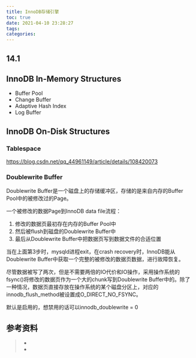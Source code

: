 ```yaml
---
title: InnoDB存储引擎
toc: true
date: 2021-04-10 23:28:27
tags:
categories:
---
```


## 14.1

## InnoDB In-Memory Structures
- Buffer Pool
- Change Buffer
- Adaptive Hash Index
- Log Buffer

## InnoDB On-Disk Structures

### Tablespace
https://blog.csdn.net/qq_44961149/article/details/108420073


### Doublewrite Buffer
Doublewrite Buffer是一个磁盘上的存储缓冲区，存储的是来自内存的Buffer Pool中的被修改过的Page。

一个被修改的数据Page到InnoDB data file流程：
1. 修改的数据页最初存在内存的Buffer Pool中
2. 然后被flush到磁盘的Doublewrite Buffer中
3. 最后从Doublewrite Buffer中把数据页写到数据文件的合适位置

当在上面第3步时，mysqld进程exit，在crash recovery时，InnoDB能从Doublewrite Buffer中获取一个完整的被修改的数据页数据，进行故障恢复。

尽管数据被写了两次，但是不需要两倍的IO代价和IO操作，采用操作系统的fsync()将修改的数据页作为一个大的chunk写到Doublewrite Buffer中的。除了一种情况，数据页直接存放在操作系统的某个磁盘分区上，对应的innodb_flush_method被设置成O_DIRECT_NO_FSYNC。

默认是启用的，想禁用的话可以innodb_doublewrite = 0 

## 参考资料
> - []()
> - []()
